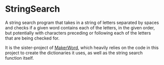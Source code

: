 StringSearch
============

A string search program that takes in a string of letters separated by spaces and checks if a given word contains each of the letters, in the given order, but potentially with characters preceding or following each of the letters that are being checked for.

It is the sister-project of [MakerWord](https://github.com/hamchapman/MakerWord), which heavily relies on the code in this project to create the dictionaries it uses, as well as the string search function itself.
